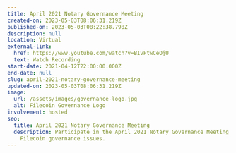 ```yaml
---
title: April 2021 Notary Governance Meeting
created-on: 2023-05-03T08:06:31.219Z
published-on: 2023-05-03T08:22:38.798Z
description: null
location: Virtual
external-link:
  href: https://www.youtube.com/watch?v=BIvFtwCeOjU
  text: Watch Recording
start-date: 2021-04-12T22:00:00.000Z
end-date: null
slug: april-2021-notary-governance-meeting
updated-on: 2023-05-03T08:06:31.219Z
image:
  url: /assets/images/governance-logo.jpg
  alt: Filecoin Governance Logo
involvement: hosted
seo:
  title: April 2021 Notary Governance Meeting
  description: Participate in the April 2021 Notary Governance Meeting to discuss
    Filecoin governance issues.
---
```

